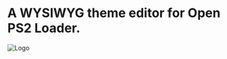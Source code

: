 # A WYSIWYG theme editor for Open PS2 Loader.

![Logo](https://github.com/IcySon55/OPL-Theme-Editor/blob/master/OPL-Theme-Editor/images/about.png)
